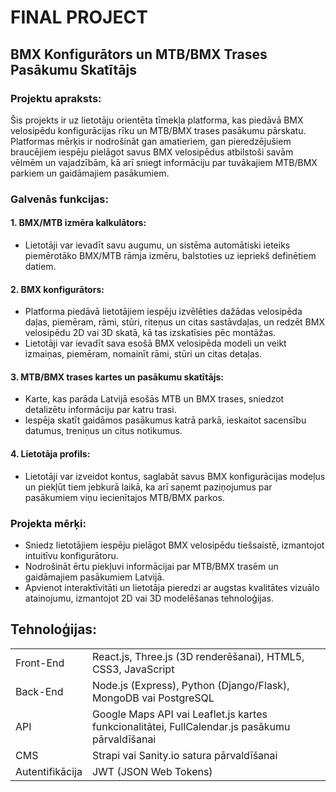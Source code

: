 # FINAL PROJECT
## BMX Konfigurātors un MTB/BMX Trases Pasākumu Skatītājs

### Projektu apraksts:

Šis projekts ir uz lietotāju orientēta tīmekļa platforma, kas piedāvā BMX velosipēdu konfigurācijas rīku un MTB/BMX trases pasākumu pārskatu. Platformas mērķis ir nodrošināt gan amatieriem, gan pieredzējušiem braucējiem iespēju pielāgot savus BMX velosipēdus atbilstoši savām vēlmēm un vajadzībām, kā arī sniegt informāciju par tuvākajiem MTB/BMX parkiem un gaidāmajiem pasākumiem.

### Galvenās funkcijas:
#### 1. BMX/MTB izmēra kalkulātors:
- Lietotāji var ievadīt savu augumu, un sistēma automātiski ieteiks piemērotāko BMX/MTB rāmja izmēru, balstoties uz iepriekš definētiem datiem.
#### 2. BMX konfigurātors:
- Platforma piedāvā lietotājiem iespēju izvēlēties dažādas velosipēda daļas, piemēram, rāmi, stūri, riteņus un citas sastāvdaļas, un redzēt BMX velosipēdu 2D vai 3D skatā, kā tas izskatīsies pēc montāžas.
- Lietotāji var ievadīt sava esošā BMX velosipēda modeli un veikt izmaiņas, piemēram, nomainīt rāmi, stūri un citas detaļas.
#### 3. MTB/BMX trases kartes un pasākumu skatītājs:
- Karte, kas parāda Latvijā esošās MTB un BMX trases, sniedzot detalizētu informāciju par katru trasi.
- Iespēja skatīt gaidāmos pasākumus katrā parkā, ieskaitot sacensību datumus, treniņus un citus notikumus.
#### 4. Lietotāja profils:
- Lietotāji var izveidot kontus, saglabāt savus BMX konfigurācijas modeļus un piekļūt tiem jebkurā laikā, ka arī saņemt paziņojumus par pasākumiem viņu iecienītajos MTB/BMX parkos.

### Projekta mērķi:
- Sniedz lietotājiem iespēju pielāgot BMX velosipēdu tiešsaistē, izmantojot intuitīvu konfigurātoru.
- Nodrošināt ērtu piekļuvi informācijai par MTB/BMX trasēm un gaidāmajiem pasākumiem Latvijā.
- Apvienot interaktīvitāti un lietotāja pieredzi ar augstas kvalitātes vizuālo atainojumu, izmantojot 2D vai 3D modelēšanas tehnoloģijas.

## Tehnoloģijas:
|       |           |
| ----- | --------- |
| Front-End| React.js, Three.js (3D renderēšanai), HTML5, CSS3, JavaScript |
| Back-End | Node.js (Express), Python (Django/Flask), MongoDB vai PostgreSQL |
| API | Google Maps API vai Leaflet.js kartes funkcionalitātei, FullCalendar.js pasākumu pārvaldīšanai |
| CMS | Strapi vai Sanity.io satura pārvaldīšanai |
| Autentifikācija | JWT (JSON Web Tokens)
